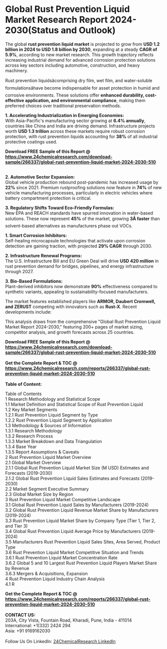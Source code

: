 <h1>Global Rust Prevention Liquid Market Research Report 2024-2030(Status and Outlook)</h1><p>The global <strong>rust prevention liquid market</strong> is projected to grow from <strong>USD 1.2 billion in 2024 to USD 1.8 billion by 2030</strong>, expanding at a steady <strong>CAGR of 5.9%</strong>, according to new market research. This growth trajectory reflects increasing industrial demand for advanced corrosion protection solutions across key sectors including automotive, construction, and heavy machinery.</p><p>Rust prevention liquidsâcomprising dry film, wet film, and water-soluble formulationsâhave become indispensable for asset protection in humid and corrosive environments. These solutions offer <strong>enhanced durability, cost-effective application, and environmental compliance</strong>, making them preferred choices over traditional preservation methods.</p><p><strong>1. Accelerating Industrialization in Emerging Economies:</strong><br>
With Asia-Pacific's manufacturing sector growing at <strong>6.4% annually</strong>, countries like China and India are driving demand. Infrastructure projects worth <strong>USD 1.3 trillion</strong> across these markets require robust corrosion protection, with rust prevention liquids accounting for <strong>38%</strong> of all industrial protective coatings used.</p><div><b>Download FREE Sample of this Report @ 
            <a href="https://www.24chemicalresearch.com/download-sample/266337/global-rust-prevention-liquid-market-2024-2030-510">
            https://www.24chemicalresearch.com/download-sample/266337/global-rust-prevention-liquid-market-2024-2030-510</a></b></div><br><p><strong>2. Automotive Sector Expansion:</strong><br>
Global vehicle production rebound post-pandemic has increased usage by <strong>22%</strong> since 2021. Premium rustproofing solutions now feature in <strong>74%</strong> of new vehicle manufacturing processes, particularly in electric vehicles where battery compartment protection is critical.</p><p><strong>3. Regulatory Shifts Toward Eco-Friendly Formulas:</strong><br>
New EPA and REACH standards have spurred innovation in water-based solutions. These now represent <strong>45%</strong> of the market, growing <strong>3Ã faster</strong> than solvent-based alternatives as manufacturers phase out VOCs.</p><p><strong>1. Smart Corrosion Inhibitors:</strong><br>Self-healing microcapsule technologies that activate upon corrosion detection are gaining traction, with projected <strong>29% CAGR</strong> through 2030.</p><p><strong>2. Infrastructure Renewal Programs:</strong><br>The U.S. Infrastructure Bill and EU Green Deal will drive <strong>USD 420 million</strong> in rust prevention demand for bridges, pipelines, and energy infrastructure through 2027.</p><p><strong>3. Bio-Based Formulations:</strong><br>Plant-derived inhibitors now demonstrate <strong>90%</strong> effectiveness compared to synthetic variants, appealing to sustainability-focused manufacturers.</p><p>The market features established players like <strong>ARMOR, Daubert Cromwell, and ZERUST</strong> competing with innovators such as <strong>Rust-X</strong>. Recent developments include:</p><p>This analysis draws from the comprehensive "Global Rust Prevention Liquid Market Report 2024-2030," featuring 200+ pages of market sizing, competitor analysis, and growth forecasts across 25 countries.</p><div><b>Download FREE Sample of this Report @ 
            <a href="https://www.24chemicalresearch.com/download-sample/266337/global-rust-prevention-liquid-market-2024-2030-510">
            https://www.24chemicalresearch.com/download-sample/266337/global-rust-prevention-liquid-market-2024-2030-510</a></b></div><br><div><b>Get the Complete Report & TOC @ 
            <a href="https://www.24chemicalresearch.com/reports/266337/global-rust-prevention-liquid-market-2024-2030-510">
            https://www.24chemicalresearch.com/reports/266337/global-rust-prevention-liquid-market-2024-2030-510</a></b></div><br>
            <b>Table of Content:</b><p>Table of Contents<br />
1 Research Methodology and Statistical Scope<br />
1.1 Market Definition and Statistical Scope of Rust Prevention Liquid<br />
1.2 Key Market Segments<br />
1.2.1 Rust Prevention Liquid Segment by Type<br />
1.2.2 Rust Prevention Liquid Segment by Application<br />
1.3 Methodology & Sources of Information<br />
1.3.1 Research Methodology<br />
1.3.2 Research Process<br />
1.3.3 Market Breakdown and Data Triangulation<br />
1.3.4 Base Year<br />
1.3.5 Report Assumptions & Caveats<br />
2 Rust Prevention Liquid Market Overview<br />
2.1 Global Market Overview<br />
2.1.1 Global Rust Prevention Liquid Market Size (M USD) Estimates and Forecasts (2019-2030)<br />
2.1.2 Global Rust Prevention Liquid Sales Estimates and Forecasts (2019-2030)<br />
2.2 Market Segment Executive Summary<br />
2.3 Global Market Size by Region<br />
3 Rust Prevention Liquid Market Competitive Landscape<br />
3.1 Global Rust Prevention Liquid Sales by Manufacturers (2019-2024)<br />
3.2 Global Rust Prevention Liquid Revenue Market Share by Manufacturers (2019-2024)<br />
3.3 Rust Prevention Liquid Market Share by Company Type (Tier 1, Tier 2, and Tier 3)<br />
3.4 Global Rust Prevention Liquid Average Price by Manufacturers (2019-2024)<br />
3.5 Manufacturers Rust Prevention Liquid Sales Sites, Area Served, Product Type<br />
3.6 Rust Prevention Liquid Market Competitive Situation and Trends<br />
3.6.1 Rust Prevention Liquid Market Concentration Rate<br />
3.6.2 Global 5 and 10 Largest Rust Prevention Liquid Players Market Share by Revenue<br />
3.6.3 Mergers & Acquisitions, Expansion<br />
4 Rust Prevention Liquid Industry Chain Analysis<br />
4.1 R</p><div><b>Get the Complete Report & TOC @ 
            <a href="https://www.24chemicalresearch.com/reports/266337/global-rust-prevention-liquid-market-2024-2030-510">
            https://www.24chemicalresearch.com/reports/266337/global-rust-prevention-liquid-market-2024-2030-510</a></b></div><br><b>CONTACT US:</b><br>
            203A, City Vista, Fountain Road, Kharadi, Pune, India - 411014<br>
            International: +1(332) 2424 294<br>
            Asia: +91 9169162030 <br><br>
            Follow Us On LinkedIn: <a href="https://www.linkedin.com/company/24chemicalresearch/">24ChemicalResearch LinkedIn</a>